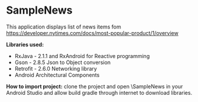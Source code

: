 # SampleNews
This application displays list of news items fom https://developer.nytimes.com/docs/most-popular-product/1/overview

**Libraries used:**
* RxJava - 2.1.1 and RxAndroid for Reactive programming
* Gson - 2.8.5 Json to Object conversion
* Retrofit - 2.6.0 Networking library
* Android Architectural Components

**How to import project:**
clone the project and open \SampleNews in your Android Studio and allow build gradle through internet to download libraries.
